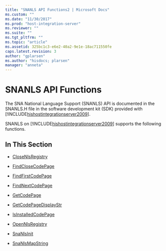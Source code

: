 ```yaml
---
title: "SNANLS API Functions2 | Microsoft Docs"
ms.custom: ""
ms.date: "11/30/2017"
ms.prod: "host-integration-server"
ms.reviewer: ""
ms.suite: ""
ms.tgt_pltfrm: ""
ms.topic: "article"
ms.assetid: 325bc1c3-e6e2-40a2-9e1e-18ac711550fe
caps.latest.revision: 3
author: "gplarsen"
ms.author: "hisdocs; plarsen"
manager: "anneta"
---
```

# SNANLS API Functions
The SNA National Language Support (SNANLS) API is documented in the SNANLS.H file in the software development kit (SDK) provided with [!INCLUDE[hishostintegrationserver2009](../includes/hishostintegrationserver2009-md.md)].  
  
 SNANLS on [!INCLUDE[hishostintegrationserver2009](../includes/hishostintegrationserver2009-md.md)] supports the following functions.  
  
## In This Section  
  
-   [CloseNlsRegistry](../core/closenlsregistry1.md)  
  
-   [FindCloseCodePage](../core/findclosecodepage2.md)  
  
-   [FindFirstCodePage](../core/findfirstcodepage1.md)  
  
-   [FindNextCodePage](../core/findnextcodepage1.md)  
  
-   [GetCodePage](../core/getcodepage1.md)  
  
-   [GetCodePageDisplayStr](../core/getcodepagedisplaystr2.md)  
  
-   [IsInstalledCodePage](../core/isinstalledcodepage1.md)  
  
-   [OpenNlsRegistry](../core/opennlsregistry2.md)  
  
-   [SnaNlsInit](../core/snanlsinit1.md)  
  
-   [SnaNlsMapString](../core/snanlsmapstring1.md)